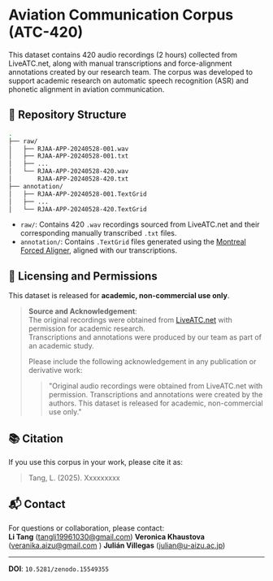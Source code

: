 # Aviation Communication Corpus (ATC-420)

This dataset contains 420 audio recordings (2 hours) collected from LiveATC.net, along with manual transcriptions and force-alignment annotations created by our research team. The corpus was developed to support academic research on automatic speech recognition (ASR) and phonetic alignment in aviation communication.

## 📁 Repository Structure

```bash
.
├── raw/
│   ├── RJAA-APP-20240528-001.wav
│   ├── RJAA-APP-20240528-001.txt
│   ├── ...
│   └── RJAA-APP-20240528-420.wav
│       RJAA-APP-20240528-420.txt
├── annotation/
│   ├── RJAA-APP-20240528-001.TextGrid
│   ├── ...
│   └── RJAA-APP-20240528-420.TextGrid
```

- `raw/`: Contains 420 `.wav` recordings sourced from LiveATC.net and their corresponding manually transcribed `.txt` files.
- `annotation/`: Contains `.TextGrid` files generated using the [Montreal Forced Aligner](https://montreal-forced-aligner.readthedocs.io/), aligned with our transcriptions.

## 🧾 Licensing and Permissions

This dataset is released for **academic, non-commercial use only**.

> **Source and Acknowledgement**:  
> The original recordings were obtained from [LiveATC.net](https://www.liveatc.net) with permission for academic research.  
> Transcriptions and annotations were produced by our team as part of an academic study.  
> 
> Please include the following acknowledgement in any publication or derivative work:
> 
> > "Original audio recordings were obtained from LiveATC.net with permission. Transcriptions and annotations were created by the authors. This dataset is released for academic, non-commercial use only."

## 📚 Citation

If you use this corpus in your work, please cite it as:

> Tang, L. (2025). Xxxxxxxxx

## 📬 Contact

For questions or collaboration, please contact:  
**Li Tang** (tangli19961030@gmail.com)
**Veronica Khaustova** (veranika.aizu@gmail.com
)
**Julián Villegas** (julian@u-aizu.ac.jp)

---
**DOI**: `10.5281/zenodo.15549355`
